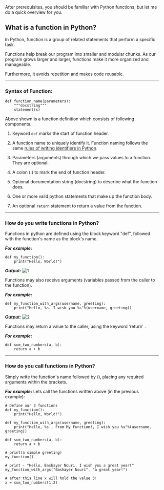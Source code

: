 ﻿
After prerequisites, you should be familiar with Python functions, but let me do a quick overview for you.

## What is a function in Python?

In Python, function is a group of related statements that perform a specific task.

Functions help break our program into smaller and modular chunks. As our program grows larger and larger, functions make it more organized and manageable.

Furthermore, it avoids repetition and makes code reusable.

---

### Syntax of Function:

    def function_name(parameters):
    	"""docstring"""
    	statement(s)

Above shown is a function definition which consists of following components.

1.  Keyword  `def`  marks the start of function header.

3.  A function name to uniquely identify it. Function naming follows the same  [rules of writing identifiers in Python](https://www.programiz.com/python-programming/keywords-identifier#rules "Identifier Rule in Python").
4.  Parameters (arguments) through which we pass values to a function. They are optional.
5.  A colon (:) to mark the end of function header.
6.  Optional documentation string (docstring) to describe what the function does.
7.  One or more valid python statements that make up the function body.
8.  An optional  `return`  statement to return a value from the function.

----

### How do you write functions in Python?

Functions in python are defined using the block keyword "def", followed with the function's name as the block's name. 

***For example:***

    def my_function():
        print("Hello, World!")
 
 ***Output:***
![1](https://i.ibb.co/tZP0H7C/1.png)

Functions may also receive arguments (variables passed from the caller to the function). 

***For example:***
    
    def my_function_with_args(username, greeting):
        print("Hello, %s. I wish you %s"%(username, greeting))

 ***Output:***
![2](https://i.ibb.co/jrBTqW6/2.png)

Functions may return a value to the caller, using the keyword  'return' . 

***For example:***
    
    def sum_two_numbers(a, b):
        return a + b
    
   ---
    
### How do you call functions in Python?

Simply write the function's name followed by (), placing any required arguments within the brackets. 

***For example:***
 Lets call the functions written above (in the previous example):
    
    # Define our 3 functions
    def my_function():
        print("Hello, World!")
    
    def my_function_with_args(username, greeting):
        print("Hello, %s , From My Function!, I wish you %s"%(username, greeting))
    
    def sum_two_numbers(a, b):
        return a + b
    
    # print(a simple greeting)
    my_function()
    
    # print - "Hello, Bashayer Nouri. I wish you a great year!"
    my_function_with_args("Bashayer Nouri", "a great year!")
    
    # after this line x will hold the value 3!
    x = sum_two_numbers(1,2)




